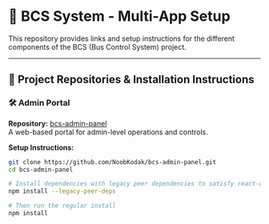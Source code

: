 # 🚌 BCS System - Multi-App Setup

This repository provides links and setup instructions for the different components of the BCS (Bus Control System) project.

---

## 🔗 Project Repositories & Installation Instructions

### 🛠️ Admin Portal
**Repository:** [bcs-admin-panel](https://github.com/NoobKodak/bcs-admin-panel.git)  
A web-based portal for admin-level operations and controls.

**Setup Instructions:**
```bash
git clone https://github.com/NoobKodak/bcs-admin-panel.git
cd bcs-admin-panel

# Install dependencies with legacy peer dependencies to satisfy react-day-picker
npm install --legacy-peer-deps

# Then run the regular install
npm install

